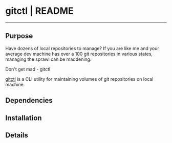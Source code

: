 # gitctl | README

* * *

## Purpose

Have dozens of local repositories to manage?  If you are like me and your average dev machine has over a 100 git repositories in various states, managing the sprawl can be maddening.

Don't get mad - gitctl

[gitctl](https://github.com/fstab50/gitctl) is a CLI utility for maintaining volumes of git repositories on local machine.


## Dependencies



## Installation


## Details



